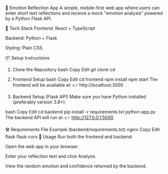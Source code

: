 📝 Emotion Reflection App
A simple, mobile-first web app where users can enter short text reflections and receive a mock "emotion analysis" powered by a Python Flask API.

🔧 Tech Stack
Frontend: React + TypeScript

Backend: Python + Flask

Styling: Plain CSS

📦 Setup Instructions
1. Clone the Repository
bash
Copy
Edit
git clone <your-repo-url>
cd <project-folder>
2. Frontend Setup
bash
Copy
Edit
cd frontend
npm install
npm start
The frontend will be available at:
👉 http://localhost:3000

3. Backend Setup (Flask API)
Make sure you have Python installed (preferably version 3.8+).

bash
Copy
Edit
cd backend
pip install -r requirements.txt
python app.py
The backend API will run at:
👉 http://127.0.0.1:5000

🛠 Requirements File Example (backend/requirements.txt)
nginx
Copy
Edit
flask
flask-cors
🎉 Usage
Run both the frontend and backend.

Open the web app in your browser.

Enter your reflection text and click Analyze.

View the random emotion and confidence returned by the backend.

